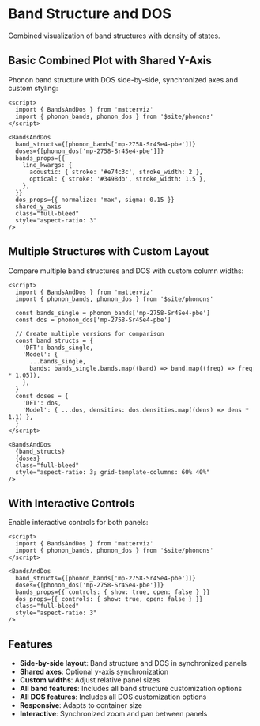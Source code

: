 # Band Structure and DOS

Combined visualization of band structures with density of states.

## Basic Combined Plot with Shared Y-Axis

Phonon band structure with DOS side-by-side, synchronized axes and custom styling:

```svelte example
<script>
  import { BandsAndDos } from 'matterviz'
  import { phonon_bands, phonon_dos } from '$site/phonons'
</script>

<BandsAndDos
  band_structs={[phonon_bands['mp-2758-Sr4Se4-pbe']]}
  doses={[phonon_dos['mp-2758-Sr4Se4-pbe']]}
  bands_props={{
    line_kwargs: {
      acoustic: { stroke: '#e74c3c', stroke_width: 2 },
      optical: { stroke: '#3498db', stroke_width: 1.5 },
    },
  }}
  dos_props={{ normalize: 'max', sigma: 0.15 }}
  shared_y_axis
  class="full-bleed"
  style="aspect-ratio: 3"
/>
```

## Multiple Structures with Custom Layout

Compare multiple band structures and DOS with custom column widths:

```svelte example
<script>
  import { BandsAndDos } from 'matterviz'
  import { phonon_bands, phonon_dos } from '$site/phonons'

  const bands_single = phonon_bands['mp-2758-Sr4Se4-pbe']
  const dos = phonon_dos['mp-2758-Sr4Se4-pbe']

  // Create multiple versions for comparison
  const band_structs = {
    'DFT': bands_single,
    'Model': {
      ...bands_single,
      bands: bands_single.bands.map((band) => band.map((freq) => freq * 1.05)),
    },
  }
  const doses = {
    'DFT': dos,
    'Model': { ...dos, densities: dos.densities.map((dens) => dens * 1.1) },
  }
</script>

<BandsAndDos
  {band_structs}
  {doses}
  class="full-bleed"
  style="aspect-ratio: 3; grid-template-columns: 60% 40%"
/>
```

## With Interactive Controls

Enable interactive controls for both panels:

```svelte example
<script>
  import { BandsAndDos } from 'matterviz'
  import { phonon_bands, phonon_dos } from '$site/phonons'
</script>

<BandsAndDos
  band_structs={[phonon_bands['mp-2758-Sr4Se4-pbe']]}
  doses={[phonon_dos['mp-2758-Sr4Se4-pbe']]}
  bands_props={{ controls: { show: true, open: false } }}
  dos_props={{ controls: { show: true, open: false } }}
  class="full-bleed"
  style="aspect-ratio: 3"
/>
```

## Features

- **Side-by-side layout**: Band structure and DOS in synchronized panels
- **Shared axes**: Optional y-axis synchronization
- **Custom widths**: Adjust relative panel sizes
- **All band features**: Includes all band structure customization options
- **All DOS features**: Includes all DOS customization options
- **Responsive**: Adapts to container size
- **Interactive**: Synchronized zoom and pan between panels
